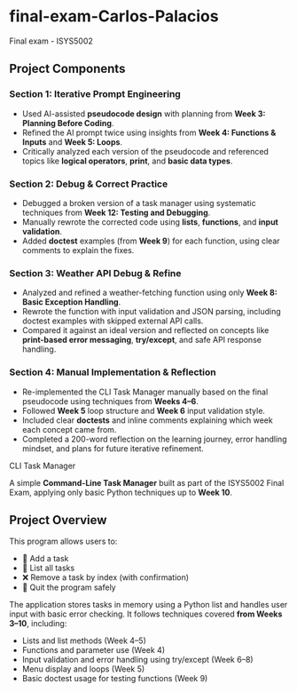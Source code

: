 # final-exam-Carlos-Palacios
Final exam - ISYS5002 

## Project Components 

###  Section 1: Iterative Prompt Engineering
- Used AI-assisted **pseudocode design** with planning from **Week 3: Planning Before Coding**.
- Refined the AI prompt twice using insights from **Week 4: Functions & Inputs** and **Week 5: Loops**.
- Critically analyzed each version of the pseudocode and referenced topics like **logical operators**, **print**, and **basic data types**.

###  Section 2: Debug & Correct Practice
- Debugged a broken version of a task manager using systematic techniques from **Week 12: Testing and Debugging**.
- Manually rewrote the corrected code using **lists**, **functions**, and **input validation**.
- Added **doctest** examples (from **Week 9**) for each function, using clear comments to explain the fixes.

###  Section 3: Weather API Debug & Refine
- Analyzed and refined a weather-fetching function using only **Week 8: Basic Exception Handling**.
- Rewrote the function with input validation and JSON parsing, including doctest examples with skipped external API calls.
- Compared it against an ideal version and reflected on concepts like **print-based error messaging**, **try/except**, and safe API response handling.

### Section 4: Manual Implementation & Reflection
- Re-implemented the CLI Task Manager manually based on the final pseudocode using techniques from **Weeks 4–6**.
- Followed **Week 5** loop structure and **Week 6** input validation style.
- Included clear **doctests** and inline comments explaining which week each concept came from.
- Completed a 200-word reflection on the learning journey, error handling mindset, and plans for future iterative refinement.

 CLI Task Manager

A simple **Command-Line Task Manager** built as part of the ISYS5002 Final Exam, applying only basic Python techniques up to **Week 10**.

## Project Overview

This program allows users to:

- 📌 Add a task  
- 📄 List all tasks  
- ❌ Remove a task by index (with confirmation)  
- 🚪 Quit the program safely

The application stores tasks in memory using a Python list and handles user input with basic error checking. It follows techniques covered **from Weeks 3–10**, including:

- Lists and list methods (Week 4–5)  
- Functions and parameter use (Week 4)  
- Input validation and error handling using try/except (Week 6–8)  
- Menu display and loops (Week 5)  
- Basic doctest usage for testing functions (Week 9)
